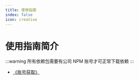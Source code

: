 ```yaml
---
title: 使用指南
index: false
icon: creative
---
```


# 使用指南简介

:::warning
所有依赖包需要有公司 NPM 账号才可正常下载依赖
:::

- [《账号获取》](get-account.md)
